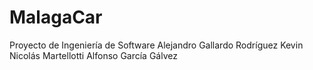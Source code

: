 # MalagaCar
Proyecto de Ingeniería de Software
Alejandro Gallardo Rodríguez
Kevin Nicolás Martellotti
Alfonso García Gálvez
